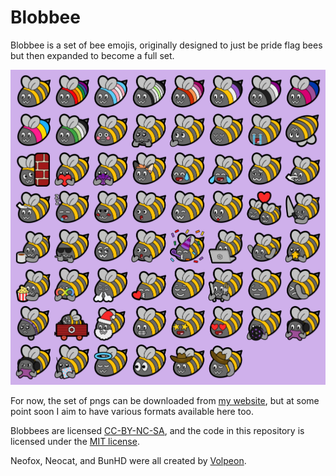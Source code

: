# Blobbee

Blobbee is a set of bee emojis, originally designed to just be pride flag bees
but then expanded to become a full set.

![A grid of bee emojis making various expressions.](preview.png)

For now, the set of pngs can be downloaded from
[my website](https://beehive.gay/blobbee), but at some point soon I aim to have
various formats available here too.

Blobbees are licensed
[CC-BY-NC-SA](https://creativecommons.org/licenses/by-nc-sa/4.0/), and the code
in this repository is licensed under the
[MIT license](https://opensource.org/license/mit).

Neofox, Neocat, and BunHD were all created by
[Volpeon](https://volpeon.ink/emojis/).
